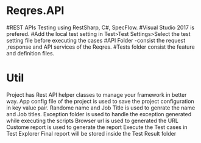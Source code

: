 # Reqres.API
 #REST APIs Testing using RestSharp, C#, SpecFlow.
#Visual Studio 2017 is prefered.
#Add the local test setting in Test>Test Settings>Select the test setting file before executing the cases 
#API Folder -consist the request ,response  and API services of the Reqres.
#Tests folder consist the feature and definition files.
# Util
Project has Rest API helper classes to manage your framework in better way.
App config file of the project is used to save the project configuration in key value pair.
Randome name and Job Title is used to genrate the name and Job titles.
Exception folder is used to handle the exception generated while executing the scripts
Browser url is used to generated the URL
Custome report is used to generate the report 
Execute the Test cases in Test Explorer 
Final report will be stored inside the Test Result folder
